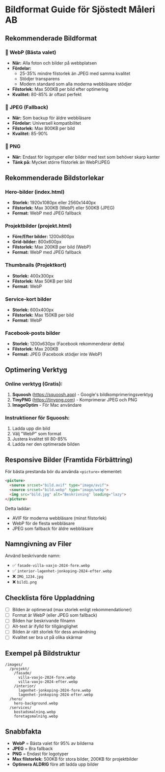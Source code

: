# Bildformat Guide för Sjöstedt Måleri AB

## Rekommenderade Bildformat

### 🥇 **WebP** (Bästa valet)
- **När:** Alla foton och bilder på webbplatsen
- **Fördelar:** 
  - 25-35% mindre filstorlek än JPEG med samma kvalitet
  - Stödjer transparens
  - Modern standard som alla moderna webbläsare stödjer
- **Filstorlek:** Max 500KB per bild efter optimering
- **Kvalitet:** 80-85% är oftast perfekt

### 🥈 **JPEG** (Fallback)
- **När:** Som backup för äldre webbläsare
- **Fördelar:** Universell kompatibilitet
- **Filstorlek:** Max 800KB per bild
- **Kvalitet:** 85-90%

### 🥉 **PNG**
- **När:** Endast för logotyper eller bilder med text som behöver skarp kanter
- **Tänk på:** Mycket större filstorlek än WebP/JPEG

## Rekommenderade Bildstorlekar

### Hero-bilder (index.html)
- **Storlek:** 1920x1080px eller 2560x1440px
- **Filstorlek:** Max 300KB (WebP) eller 500KB (JPEG)
- **Format:** WebP med JPEG fallback

### Projektbilder (projekt.html)
- **Före/Efter bilder:** 1200x800px
- **Grid-bilder:** 800x600px
- **Filstorlek:** Max 200KB per bild (WebP)
- **Format:** WebP med JPEG fallback

### Thumbnails (Projektkort)
- **Storlek:** 400x300px
- **Filstorlek:** Max 50KB per bild
- **Format:** WebP

### Service-kort bilder
- **Storlek:** 600x400px
- **Filstorlek:** Max 150KB per bild
- **Format:** WebP

### Facebook-posts bilder
- **Storlek:** 1200x630px (Facebook rekommenderar detta)
- **Filstorlek:** Max 200KB
- **Format:** JPEG (Facebook stödjer inte WebP)

## Optimering Verktyg

### Online verktyg (Gratis):
1. **Squoosh** (https://squoosh.app) - Google's bildkomprimeringsverktyg
2. **TinyPNG** (https://tinypng.com) - Komprimerar JPEG och PNG
3. **ImageOptim** - För Mac användare

### Instruktioner för Squoosh:
1. Ladda upp din bild
2. Välj "WebP" som format
3. Justera kvalitet till 80-85%
4. Ladda ner den optimerade bilden

## Responsive Bilder (Framtida Förbättring)

För bästa prestanda bör du använda `<picture>` elementet:

```html
<picture>
  <source srcset="bild.avif" type="image/avif">
  <source srcset="bild.webp" type="image/webp">
  <img src="bild.jpg" alt="Beskrivning" loading="lazy">
</picture>
```

Detta laddar:
- AVIF för moderna webbläsare (minst filstorlek)
- WebP för de flesta webbläsare
- JPEG som fallback för äldre webbläsare

## Namngivning av Filer

Använd beskrivande namn:
- ✅ `fasade-villa-vaxjo-2024-fore.webp`
- ✅ `interior-lagenhet-jonkoping-2024-efter.webp`
- ❌ `IMG_1234.jpg`
- ❌ `bild1.png`

## Checklista före Uppladdning

- [ ] Bilden är optimerad (max storlek enligt rekommendationer)
- [ ] Format är WebP (eller JPEG som fallback)
- [ ] Bilden har beskrivande filnamn
- [ ] Alt-text är ifylld för tillgänglighet
- [ ] Bilden är rätt storlek för dess användning
- [ ] Kvalitet ser bra ut på olika skärmar

## Exempel på Bildstruktur

```
/images/
  /projekt/
    /fasade/
      villa-vaxjo-2024-fore.webp
      villa-vaxjo-2024-efter.webp
    /interior/
      lagenhet-jonkoping-2024-fore.webp
      lagenhet-jonkoping-2024-efter.webp
  /hero/
    hero-background.webp
  /services/
    bostadsmalning.webp
    foretagsmalning.webp
```

## Snabbfakta

- **WebP** = Bästa valet för 95% av bilderna
- **JPEG** = Bra fallback
- **PNG** = Endast för logotyper
- **Max filstorlek:** 500KB för stora bilder, 200KB för projektbilder
- **Optimera ALDRIG** före att ladda upp bilder

